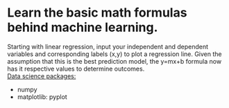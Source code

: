 # Learn the basic math formulas behind machine learning.  
Starting with linear regression, input your independent and dependent variables and corresponding labels (x,y) to plot a regression line.  Given the assumption that this is the best prediction model, the y=mx+b formula now has it respective values to determine outcomes.
<br />
<a href="https://www.anaconda.com/">Data science packages:</a>
- numpy
- matplotlib: pyplot
